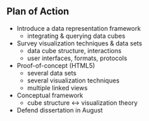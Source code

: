 ## Plan of Action

 * Introduce a data representation framework
   * integrating & querying data cubes
 * Survey visualization techniques & data sets
   * data cube structure, interactions
   * user interfaces, formats, protocols
 * Proof-of-concept (HTML5)
   * several data sets
   * several visualization techniques
   * multiple linked views
 * Conceptual framework
   * cube structure &#8596; visualization theory
 * Defend dissertation in August
